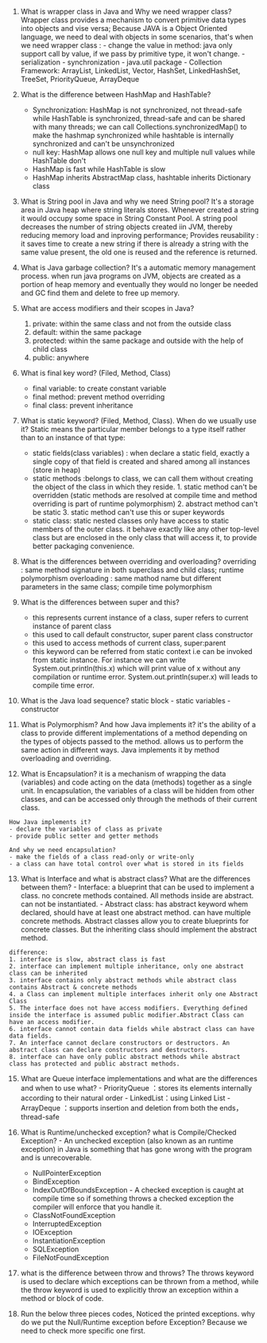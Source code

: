 1.  What is wrapper class in Java and Why we need wrapper class? 
    Wrapper class provides a mechanism to convert primitive data types into objects and vise versa;
    Because JAVA is a Object Oriented language, we need to deal with objects in some scenarios, that's when we need wrapper class :
        - change the value in method: java only support call by value, if we pass by primitive type, it won't change.
        - serialization
        - synchronization
        - java.util package
        - Collection Framework: ArrayList, LinkedList, Vector, HashSet, LinkedHashSet, TreeSet, PriorityQueue, ArrayDeque


2.  What is the difference between HashMap and HashTable?
    - Synchronization: HashMap is not synchronized, not thread-safe while HashTable is synchronized, thread-safe and can be shared with many threads; we can call Collections.synchronizedMap() to make the hashmap synchronized while hashtable is internally synchronized and can't be unsynchronized
    - null key: HashMap allows one null key and multiple null values while HashTable don't
    - HashMap is fast while HashTable is slow
    - HashMap inherits AbstractMap class, hashtable inherits Dictionary class

3.  What is String pool in Java and why we need String pool? 
    It's a storage area in Java heap where string literals stores. Whenever created a string it would occupy some space in String Constant Pool.
    A string pool decreases the number of string objects created iin JVM, thereby reducing memory load and inproving performance; Provides reusability : it saves time to create a new string if there is already a string with the same value present, the old one is reused and the reference is returned.


4.  What is Java garbage collection?
    It's a automatic memory management process. when run java programs on JVM, objects are created as a portion of heap memory and eventually they would no longer be needed and GC find them and delete to free up memory.


5.  What are access modifiers and their scopes in Java? 
    1. private: within the same class and not from the outside class
    2. default: within the same package 
    3. protected: within the same package and outside with the help of child class
    4. public: anywhere


6.  What is final key word? (Filed, Method, Class)
    - final variable: to create constant variable
    - final method: prevent method overriding
    - final class: prevent inheritance

7.  What is static keyword? (Filed, Method, Class). When do we usually use it?
    Static means the particular member belongs to a type itself rather than to an instance of that type:
    - static fields(class variables) : when declare a static field, exactly a single copy of that field is created and shared among all instances (store in heap) 
    - static methods :belongs to class, we can call them without creating the object of the class in which they reside. 
            1. static method can't be overridden (static methods are resolved at compile time and method overriding is part of runtime polymorphism)
            2. abstract method can't be static
            3. static method can't use this or super keywords
    - static class: static nested classes only have access to static members of the outer class.  it behave exactly like any other top-level class but are enclosed in the only class that will access it, to provide better packaging convenience.


8.  What is the differences between overriding and overloading?
    overriding : same method signature in both superclass and child class; runtime polymorphism
    overloading : same mathod name but different parameters in the same class; compile time polymorphism

9.  What is the differences between super and this? 
    - this represents current instance of a class, super refers to current instance of parent class
    - this used to call default constructor, super parent class constructor
    - this used to access methods of current class, super:parent
    - this keyword can be referred from static context i.e can be invoked from static instance. For instance we can write System.out.println(this.x) which will print value of x without any compilation or runtime error. System.out.println(super.x) will leads to compile time error.

10.  What is the Java load sequence?
    static block - static variables - constructor 

11.  What is Polymorphism? And how Java implements it? 
    it's the ability of a class to provide different implementations of a method depending on the types of objects passed to the method. allows us to perform the same action in different ways. Java implements it by method overloading and overriding.

12.  What is Encapsulation? 
    it is a mechanism of wrapping the data (variables) and code acting on the data (methods) together as a single unit. In encapsulation, the variables of a class will be hidden from other classes, and can be accessed only through the methods of their current class.

    How Java implements it? 
    - declare the variables of class as private
    - provide public setter and getter methods

    And why we need encapsulation? 
    - make the fields of a class read-only or write-only
    - a class can have total control over what is stored in its fields


13.  What is Interface and what is abstract class? What are the differences between them?
    - Interface: a blueprint that can be used to implement a class. no concrete methods contained. All methods inside are abstract. can not be instantiated.
    - Abstract class: has abstract keyword whem declared, should have at least one abstract method. can have multiple concrete methods. Abstract classes allow you to create blueprints for concrete classes. But the inheriting class should implement the abstract method.

    difference:
    1. interface is slow, abstract class is fast
    2. interface can implement multiple inheritance, only one abstract class can be inherited
    3. interface contains only abstract methods while abstract class contains Abstract & concrete methods
    4. a Class can implement multiple interfaces inherit only one Abstract Class
    5. The interface does not have access modifiers. Everything defined inside the interface is assumed public modifier.Abstract Class can have an access modifier.
    6. interface cannot contain data fields while abstract class can have data fields.
    7. An interface cannot declare constructors or destructors. An abstract class can declare constructors and destructors.
    8. interface can have only public abstract methods while abstract class has protected and public abstract methods.


15.  What are Queue interface implementations and what are the differences and when to use what? 
    - PriorityQueue ：stores its elements internally according to their natural order
    - LinkedList：using Linked List
    - ArrayDeque ：supports insertion and deletion from both the ends，thread-safe


16.  What is Runtime/unchecked exception? what is Compile/Checked Exception?
    - An unchecked exception (also known as an runtime exception) in Java is something that has gone wrong with the program and is unrecoverable. 
        - NullPointerException 
        - BindException
        - IndexOutOfBoundsException
    - A checked exception is caught at compile time so if something throws a checked exception the compiler will enforce that you handle it.
        - ClassNotFoundException
        - InterruptedException
        - IOException
        - InstantiationException
        - SQLException
        - FileNotFoundException
    

17.  what is the difference between throw and throws?
     The throws keyword is used to declare which exceptions can be thrown from a method, while the throw keyword is used to explicitly throw an exception within a method or block of code.


18.  Run the below three pieces codes, Noticed the printed exceptions. why do we put the Null/Runtime exception before Exception?
    Because we need to check more specific one first.
